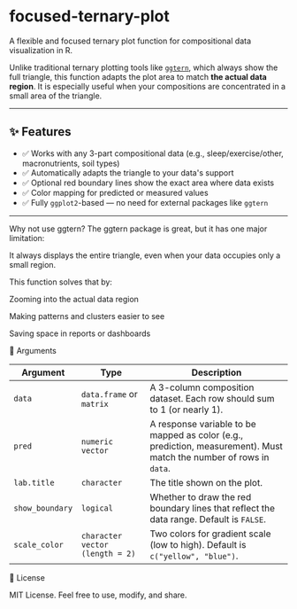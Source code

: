 # focused-ternary-plot

A flexible and focused ternary plot function for compositional data visualization in R.

Unlike traditional ternary plotting tools like [`ggtern`](https://github.com/hdrake/ggtern), which always show the full triangle, this function adapts the plot area to match **the actual data region**. It is especially useful when your compositions are concentrated in a small area of the triangle.

---

## ✨ Features

- ✅ Works with any 3-part compositional data (e.g., sleep/exercise/other, macronutrients, soil types)
- ✅ Automatically adapts the triangle to your data's support
- ✅ Optional red boundary lines show the exact area where data exists
- ✅ Color mapping for predicted or measured values
- ✅ Fully `ggplot2`-based — no need for external packages like `ggtern`

---

Why not use ggtern?
The ggtern package is great, but it has one major limitation:

It always displays the entire triangle, even when your data occupies only a small region.

This function solves that by:

Zooming into the actual data region

Making patterns and clusters easier to see

Saving space in reports or dashboards


🔧 Arguments

| Argument        | Type                            | Description                                                                                                         |
| --------------- | ------------------------------- | ------------------------------------------------------------------------------------------------------------------- |
| `data`          | `data.frame` or `matrix`        | A 3-column composition dataset. Each row should sum to 1 (or nearly 1).                                             |
| `pred`          | `numeric vector`                | A response variable to be mapped as color (e.g., prediction, measurement). Must match the number of rows in `data`. |
| `lab.title`     | `character`                     | The title shown on the plot.                                                                                        |
| `show_boundary` | `logical`                       | Whether to draw the red boundary lines that reflect the data range. Default is `FALSE`.                             |
| `scale_color`   | `character vector (length = 2)` | Two colors for gradient scale (low to high). Default is `c("yellow", "blue")`.                                      |



📜 License  

MIT License. Feel free to use, modify, and share.

